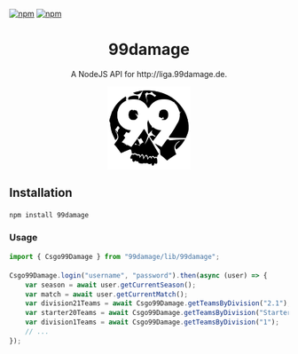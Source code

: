 [![npm](https://img.shields.io/npm/dt/99damage.svg?maxAge=604800)](https://www.npmjs.com/package/99damage)
[![npm](https://img.shields.io/npm/dm/99damage.svg?maxAge=604800)](https://www.npmjs.com/package/99damage)

<h1 align="center">
    99damage
</h2>
<p align="center">
    A NodeJS API for http://liga.99damage.de.
</p>
<p align="center">
    <img align="center" src="https://raw.githubusercontent.com/NiclasEgeler/99damage/master/logo.png" width="150"/>
</p>

## Installation
```npm install 99damage```

### Usage 
```typescript
import { Csgo99Damage } from "99damage/lib/99damage";

Csgo99Damage.login("username", "password").then(async (user) => {
    var season = await user.getCurrentSeason();
    var match = await user.getCurrentMatch();
    var division21Teams = await Csgo99Damage.getTeamsByDivision("2.1");
    var starter20Teams = await Csgo99Damage.getTeamsByDivision("Starter 20");
    var division1Teams = await Csgo99Damage.getTeamsByDivision("1");
    // ...
});
```
